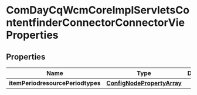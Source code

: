 
# ComDayCqWcmCoreImplServletsContentfinderConnectorConnectorVieProperties

## Properties
Name | Type | Description | Notes
------------ | ------------- | ------------- | -------------
**itemPeriodresourcePeriodtypes** | [**ConfigNodePropertyArray**](ConfigNodePropertyArray.md) |  |  [optional]



